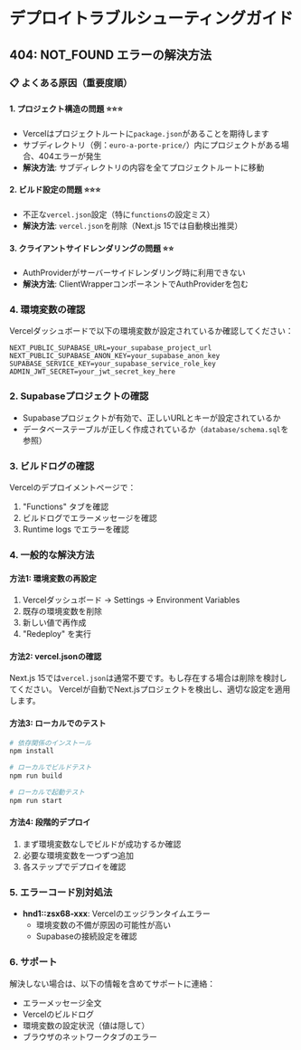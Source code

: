 # デプロイトラブルシューティングガイド

## 404: NOT_FOUND エラーの解決方法

### 📋 よくある原因（重要度順）

#### 1. **プロジェクト構造の問題** ⭐⭐⭐
- Vercelはプロジェクトルートに`package.json`があることを期待します
- サブディレクトリ（例：`euro-a-porte-price/`）内にプロジェクトがある場合、404エラーが発生
- **解決方法**: サブディレクトリの内容を全てプロジェクトルートに移動

#### 2. **ビルド設定の問題** ⭐⭐⭐
- 不正な`vercel.json`設定（特に`functions`の設定ミス）
- **解決方法**: `vercel.json`を削除（Next.js 15では自動検出推奨）

#### 3. **クライアントサイドレンダリングの問題** ⭐⭐
- AuthProviderがサーバーサイドレンダリング時に利用できない
- **解決方法**: ClientWrapperコンポーネントでAuthProviderを包む

### 4. 環境変数の確認

Vercelダッシュボードで以下の環境変数が設定されているか確認してください：

```
NEXT_PUBLIC_SUPABASE_URL=your_supabase_project_url
NEXT_PUBLIC_SUPABASE_ANON_KEY=your_supabase_anon_key
SUPABASE_SERVICE_KEY=your_supabase_service_role_key
ADMIN_JWT_SECRET=your_jwt_secret_key_here
```

### 2. Supabaseプロジェクトの確認

- Supabaseプロジェクトが有効で、正しいURLとキーが設定されているか
- データベーステーブルが正しく作成されているか（`database/schema.sql`を参照）

### 3. ビルドログの確認

Vercelのデプロイメントページで：
1. "Functions" タブを確認
2. ビルドログでエラーメッセージを確認
3. Runtime logs でエラーを確認

### 4. 一般的な解決方法

#### 方法1: 環境変数の再設定
1. Vercelダッシュボード → Settings → Environment Variables
2. 既存の環境変数を削除
3. 新しい値で再作成
4. "Redeploy" を実行

#### 方法2: vercel.jsonの確認
Next.js 15では`vercel.json`は通常不要です。もし存在する場合は削除を検討してください。
Vercelが自動でNext.jsプロジェクトを検出し、適切な設定を適用します。

#### 方法3: ローカルでのテスト
```bash
# 依存関係のインストール
npm install

# ローカルでビルドテスト
npm run build

# ローカルで起動テスト
npm run start
```

#### 方法4: 段階的デプロイ
1. まず環境変数なしでビルドが成功するか確認
2. 必要な環境変数を一つずつ追加
3. 各ステップでデプロイを確認

### 5. エラーコード別対処法

- **hnd1::zsx68-xxx**: Vercelのエッジランタイムエラー
  - 環境変数の不備が原因の可能性が高い
  - Supabaseの接続設定を確認

### 6. サポート

解決しない場合は、以下の情報を含めてサポートに連絡：
- エラーメッセージ全文
- Vercelのビルドログ
- 環境変数の設定状況（値は隠して）
- ブラウザのネットワークタブのエラー